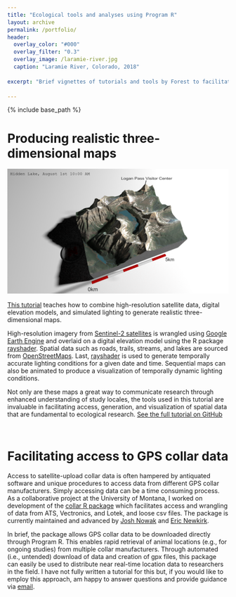```yaml
---
title: "Ecological tools and analyses using Program R"
layout: archive
permalink: /portfolio/
header:
  overlay_color: "#000"
  overlay_filter: "0.3"
  overlay_image: /laramie-river.jpg
  caption: "Laramie River, Colorado, 2018"
  
excerpt: "Brief vignettes of tutorials and tools by Forest to facilitate ecological research"

---
```


{% include base_path %}

Producing realistic three-dimensional maps
===

![3d map of Hidden Lake, Glacier National Park](https://github.com/foresthayes/realmaps/blob/main/out/hidden_lake_aug1_10am.png?raw=true)

[This tutorial](https://github.com/foresthayes/realmaps) teaches how to combine high-resolution satellite data, digital elevation models, and simulated lighting to generate realistic three-dimensional maps.

High-resolution imagery from [Sentinel-2 satellites](https://sentinel.esa.int/web/sentinel/missions/sentinel-2) is wrangled using [Google Earth Engine](https://earthengine.google.com) and overlaid on a digital elevation model using the R package [rayshader](https://www.rayshader.com). Spatial data such as roads, trails, streams, and lakes are sourced from [OpenStreetMaps](https://www.openstreetmap.org/). Last, [rayshader](https://www.rayshader.com) is used to generate temporally accurate lighting conditions for a given date and time. Sequential maps can also be animated to produce a visualization of temporally dynamic lighting conditions.

Not only are these maps a great way to communicate research through enhanced understanding of study locales, the tools used in this tutorial are invaluable in facilitating access, generation, and visualization of spatial data that are fundamental to ecological research. [See the full tutorial on GitHub](https://github.com/foresthayes/realmaps)

&nbsp;

Facilitating access to GPS collar data
===

Access to satellite-upload collar data is often hampered by antiquated software and unique procedures to access data from different GPS collar manufacturers. Simply accessing data can be a time consuming process. As a collaborative project at the University of Montana, I worked on development of the [collar R package](https://github.com/Huh/collar) which facilitates access and wrangling of data from ATS, Vectronics, and Lotek, and loose csv files. The package is currently maintained and advanced by [Josh Nowak](https://github.com/Huh) and [Eric Newkirk](https://github.com/ericnewkirk).

In brief, the package allows GPS collar data to be downloaded directly through Program R. This enables rapid retrieval of animal locations (e.g., for ongoing studies) from multiple collar manufacturers. Through automated (i.e., untended) download of data and creation of gpx files, this package can easily be used to distribute near real-time location data to researchers in the field. I have not fully written a tutorial for this but, if you would like to employ this approach, am happy to answer questions and provide guidance via <a href="mailto:forest.hayes@colostate.edu">email</a>.
